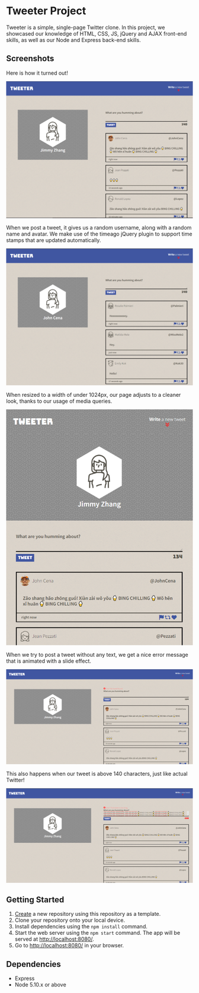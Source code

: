 # Tweeter Project

Tweeter is a simple, single-page Twitter clone. In this project, we showcased our knowledge of HTML, CSS, JS, jQuery and AJAX front-end skills, as well as our Node and Express back-end skills.

## Screenshots

Here is how it turned out!

<img src="./public/images/tweeter1.png" alt="Homepage1" title="Homepage1">

When we post a tweet, it gives us a random username, along with a random name and avatar. We make use of the timeago jQuery plugin to support time stamps that are updated automatically.

<img src="./public/images/tweeter6.png" alt="Homepage6" title="Homepage6">

When resized to a width of under 1024px, our page adjusts to a cleaner look, thanks to our usage of media queries.

<img src="./public/images/tweeter2.png" alt="Homepage2" title="Homepage2">

When we try to post a tweet without any text, we get a nice error message that is animated with a slide effect.

<img src="./public/images/tweeter4.png" alt="Homepage4" title="Homepage4">

This also happens when our tweet is above 140 characters, just like actual Twitter!

<img src="./public/images/tweeter5.png" alt="Homepage5" title="Homepage5">

## Getting Started

1. [Create](https://docs.github.com/en/repositories/creating-and-managing-repositories/creating-a-repository-from-a-template) a new repository using this repository as a template.
2. Clone your repository onto your local device.
3. Install dependencies using the `npm install` command.
4. Start the web server using the `npm start` command. The app will be served at <http://localhost:8080/>.
5. Go to <http://localhost:8080/> in your browser.

## Dependencies

- Express
- Node 5.10.x or above
